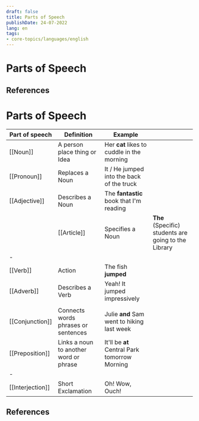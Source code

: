```yaml
---
draft: false
title: Parts of Speech
publishDate: 24-07-2022
lang: en
tags:
- core-topics/languages/english
---
```


# Parts of Speech




## References
 

# Parts of Speech


| Part of speech | Definition                             | Example                                              |     |
| -------------- | -------------------------------------- | ---------------------------------------------------- | --- |
| [[Noun]]           | A person place thing or Idea           | Her **cat** likes to cuddle in the morning           |     |
| [[Pronoun]]        | Replaces a Noun                        | It / He jumped into the back of the truck            |     |
| [[Adjective]]      | Describes a Noun                       | The **fantastic** book that I'm reading              |
    |[[Article]]                |Specifies a Noun                                        |**The** (Specific) students are going to the Library                                                      |     
| -     |                        |  |     |
| [[Verb]]           | Action                                 | The fish **jumped**                                  |     |
| [[Adverb]]         | Describes a Verb                       | Yeah! It jumped impressively                         |     |
|                |                                        |                                                      |     |
| [[Conjunction]]    | Connects words phrases or sentences    | Julie **and** Sam went to hiking last week           |     |
| [[Preposition]]    | Links a noun to another word or phrase | It'll be **at** Central Park tomorrow Morning        |     |
| -              |                                        |                                                      |     |
| [[Interjection]]   | Short Exclamation                      | Oh! Wow, Ouch!                                       |     |



## References
